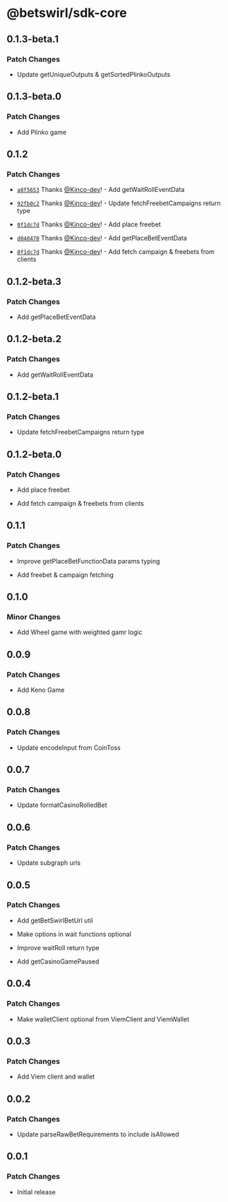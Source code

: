 # @betswirl/sdk-core

## 0.1.3-beta.1

### Patch Changes

- Update getUniqueOutputs & getSortedPlinkoOutputs

## 0.1.3-beta.0

### Patch Changes

- Add Plinko game

## 0.1.2

### Patch Changes

- [`a8f5653`](https://github.com/BetSwirl/sdk/commit/a8f565323c65253a25af73f5a39cf45268e83807) Thanks [@Kinco-dev](https://github.com/Kinco-dev)! - Add getWaitRollEventData

- [`92fb0c2`](https://github.com/BetSwirl/sdk/commit/92fb0c2537deeae3502ceb507feed0bb8471730b) Thanks [@Kinco-dev](https://github.com/Kinco-dev)! - Update fetchFreebetCampaigns return type

- [`0f1dc7d`](https://github.com/BetSwirl/sdk/commit/0f1dc7dfdf4434c84c531c6999b5f8b2d635a929) Thanks [@Kinco-dev](https://github.com/Kinco-dev)! - Add place freebet

- [`d040470`](https://github.com/BetSwirl/sdk/commit/d0404703137aa47ad934f1e1b32901ddc0c889ff) Thanks [@Kinco-dev](https://github.com/Kinco-dev)! - Add getPlaceBetEventData

- [`0f1dc7d`](https://github.com/BetSwirl/sdk/commit/0f1dc7dfdf4434c84c531c6999b5f8b2d635a929) Thanks [@Kinco-dev](https://github.com/Kinco-dev)! - Add fetch campaign & freebets from clients

## 0.1.2-beta.3

### Patch Changes

- Add getPlaceBetEventData

## 0.1.2-beta.2

### Patch Changes

- Add getWaitRollEventData

## 0.1.2-beta.1

### Patch Changes

- Update fetchFreebetCampaigns return type

## 0.1.2-beta.0

### Patch Changes

- Add place freebet

- Add fetch campaign & freebets from clients

## 0.1.1

### Patch Changes

- Improve getPlaceBetFunctionData params typing

- Add freebet & campaign fetching

## 0.1.0

### Minor Changes

- Add Wheel game with weighted gamr logic

## 0.0.9

### Patch Changes

- Add Keno Game

## 0.0.8

### Patch Changes

- Update encodeInput from CoinToss

## 0.0.7

### Patch Changes

- Update formatCasinoRolledBet

## 0.0.6

### Patch Changes

- Update subgraph urls

## 0.0.5

### Patch Changes

- Add getBetSwirlBetUrl util

- Make options in wait functions optional

- Improve waitRoll return type

- Add getCasinoGamePaused

## 0.0.4

### Patch Changes

- Make walletClient optional from ViemClient and ViemWallet

## 0.0.3

### Patch Changes

- Add Viem client and wallet

## 0.0.2

### Patch Changes

- Update parseRawBetRequirements to include isAllowed

## 0.0.1

### Patch Changes

- Initial release
